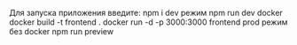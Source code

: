 Для запуска приложения введите:
  npm i
  dev режим
    npm run dev
  docker
    docker build -t frontend .
    docker run -d -p 3000:3000 frontend
  prod режим без docker
    npm run preview
